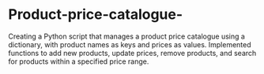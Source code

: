 # Product-price-catalogue-
Creating a Python script that manages a product price catalogue using a dictionary, with product names as keys and prices as values. Implemented functions to add new products, update prices, remove products, and search for products within a specified price range.
